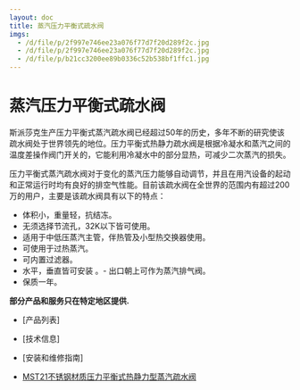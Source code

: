 ```yaml
---
layout: doc
title: 蒸汽压力平衡式疏水阀
imgs:
  - /d/file/p/2f997e746ee23a076f77d7f20d289f2c.jpg
  - /d/file/p/2f997e746ee23a076f77d7f20d289f2c.jpg
  - /d/file/p/b21cc3200ee89b0336c52b538bf1ffc1.jpg
---
```


# 蒸汽压力平衡式疏水阀

斯派莎克生产压力平衡式蒸汽疏水阀已经超过50年的历史，多年不断的研究使该疏水阀处于世界领先的地位。压力平衡式热静力疏水阀是根据冷凝水和蒸汽之间的温度差操作阀门开关的，它能利用冷凝水中的部分显热，可减少二次蒸汽的损失。

压力平衡式蒸汽疏水阀对于变化的蒸汽压力能够自动调节，并且在用汽设备的起动和正常运行时均有良好的排空气性能。目前该疏水阀在全世界的范围内有超过200万的用户，主要是该疏水阀具有以下的特点：

- 体积小，重量轻，抗结冻。
- 无须选择节流孔，32K以下皆可使用。
- 适用于中低压蒸汽主管，伴热管及小型热交换器使用。
- 可使用于过热蒸汽。
- 可内置过滤器。
- 水平，垂直皆可安装
  。- 出口朝上可作为蒸汽排气阀。
- 保质一年。

**部分产品和服务只在特定地区提供.**

- [产品列表]
- [技术信息]
- [安装和维修指南]

- [MST21不锈钢材质压力平衡式热静力型蒸汽疏水阀](/balanced-pressure/MST21.html 'MST21不锈钢材质压力平衡式热静力型蒸汽疏水阀')
